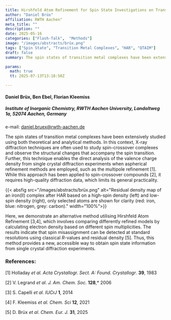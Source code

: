 ```yaml
---
title: Hirshfeld Atom Refinement for Spin State Investigations on Transition Metal Complexes
author: "Daniel Brüx"
affiliation: RWTH Aachen"
meta_title: ""
description: ""
date: 2025-05-16
categories: ["Flash-Talk",  "Methods"]
image: "/images/abstracts/brüx.png"
tags: ["Spin State", "Transition Metal Complexes", "HAR", "QTAIM"]
draft: false
summary: The spin states of transition metal complexes have been extensively studied using both theoretical and analytical methods. Here, we demonstrate an alternative method utilising Hirshfeld Atom Refinement...

params:
  math: true
  tt: 2025-07-13T13:18:50Z

---
```


#### Daniel Brüx, Ben Ebel, Florian Kleemiss

##### Institute of Inorganic Chemistry, RWTH Aachen University, Landoltweg 1a, 52074 Aachen, Germany

e-mail: daniel.bruex@rwth-aachen.de

The spin states of transition metal complexes have been extensively studied using both theoretical and analytical methods. In this context, X-ray diffraction techniques are often used to study spin-crossover complexes and observe the structural changes that accompany the spin transition. Further, this technique enables the direct analysis of the valence charge density from single crystal diffraction experiments when aspherical refinement methods are employed, such as the multipole refinement [1]. While this approach has been applied to spin-crossover compounds [2], it requires high-quality diffraction data, which limits its general practicality.

{{< absfig src="/images/abstracts/brüx.png" alt="Residual density map of an iron(II) complex after HAR based on a high-spin density (left) and low-spin density (right), only selected atoms are shown for clarity (red: iron, blue: nitrogen, grey: carbon)." width="100%">}}

Here, we demonstrate an alternative method utilising Hirshfeld Atom Refinement [3,4], which involves comparing differently refined models by calculating electron density based on different spin multiplicities. The results indicate that spin misassignment can be detected at standard resolutions using classical *R*-values and residual density [5]. Thus, this method provides a new, accessible way to obtain spin state information from single crystal diffraction experiments.

### References:

[1] Holladay *et al. Acta Crystallogr. Sect. A: Found. Crystallogr*. **39**, 1983

[2] V. Legrand *et al*. *J. Am. Chem. Soc.* **128**,* 2006

[3] S. Capelli *et al. IUCrJ* **1**, 2014

[4] F. Kleemiss *et al. Chem. Sci* **12**, 2021

[5] D. Brüx *et al*. *Chem. Eur. J.* **31**, 2025
